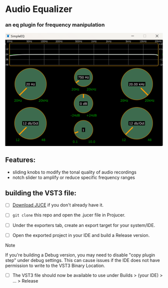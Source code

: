 ﻿# Audio Equalizer

### an eq plugin for frequency manipulation
  
![screenshot](screenshots/screenshot.png)

## Features:
- sliding knobs to modify the tonal quality of audio recordings
- notch slider to amplify or reduce specific frequency ranges

## building the VST3 file:

* [ ] [Download JUCE](https://juce.com/download/) if you don't already have it.

* [ ] `git clone` this repo and open the .jucer file in Projucer.

* [ ] Under the exporters tab, create an export target for your system/IDE.

* [ ] Open the exported project in your IDE and build a Release version.
> [!NOTE]
> If you're building a Debug version, you may need to disable "copy plugin step" under debug settings. This can cause issues if the IDE does not have permission to write to the VST3 Binary Location.

* [ ] The VST3 file should now be available to use under Builds > (your IDE) > ... > Release